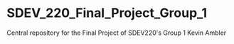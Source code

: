 # SDEV_220_Final_Project_Group_1
Central repository for the Final Project of SDEV220's Group 1
Kevin Ambler
